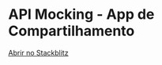 # API Mocking - App de Compartilhamento

[Abrir no Stackblitz](https://stackblitz.com/github/diego-aquino/api-mocking-app-sharing?startScript=dev&file=README.md)
